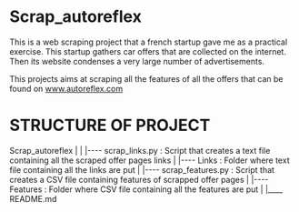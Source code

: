 # Scrap_autoreflex

This is a web scraping project that a french startup gave me as a practical exercise. This startup gathers 
car offers that are collected on the internet. Then its website condenses a very large number of advertisements.

This projects aims at scraping all the features of all the offers that can be found on www.autoreflex.com 


# STRUCTURE OF PROJECT

Scrap_autoreflex
    |
    |
    |---- scrap_links.py        : Script that creates a text file containing all the scraped offer pages links
    |
    |---- Links                 : Folder where text file containing all the links are put
    |
    |---- scrap_features.py     : Script that creates a CSV file containing features of scrapped offer pages
    |
    |---- Features              : Folder where CSV file containing all the features are put
    |
    |____ README.md      



